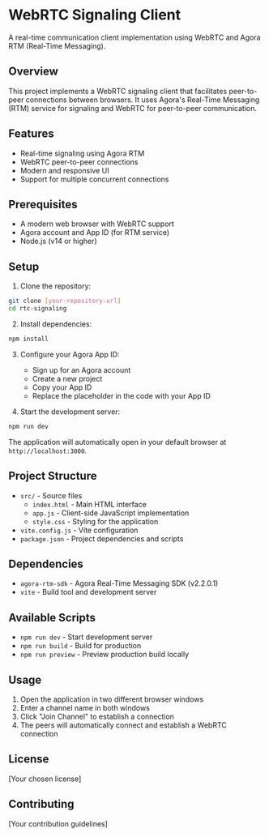 # WebRTC Signaling Client

A real-time communication client implementation using WebRTC and Agora RTM (Real-Time Messaging).

## Overview

This project implements a WebRTC signaling client that facilitates peer-to-peer connections between browsers. It uses Agora's Real-Time Messaging (RTM) service for signaling and WebRTC for peer-to-peer communication.

## Features

- Real-time signaling using Agora RTM
- WebRTC peer-to-peer connections
- Modern and responsive UI
- Support for multiple concurrent connections

## Prerequisites

- A modern web browser with WebRTC support
- Agora account and App ID (for RTM service)
- Node.js (v14 or higher)

## Setup

1. Clone the repository:

```bash
git clone [your-repository-url]
cd rtc-signaling
```

2. Install dependencies:

```bash
npm install
```

3. Configure your Agora App ID:

   - Sign up for an Agora account
   - Create a new project
   - Copy your App ID
   - Replace the placeholder in the code with your App ID

4. Start the development server:

```bash
npm run dev
```

The application will automatically open in your default browser at `http://localhost:3000`.

## Project Structure

- `src/` - Source files
  - `index.html` - Main HTML interface
  - `app.js` - Client-side JavaScript implementation
  - `style.css` - Styling for the application
- `vite.config.js` - Vite configuration
- `package.json` - Project dependencies and scripts

## Dependencies

- `agora-rtm-sdk` - Agora Real-Time Messaging SDK (v2.2.0.1)
- `vite` - Build tool and development server

## Available Scripts

- `npm run dev` - Start development server
- `npm run build` - Build for production
- `npm run preview` - Preview production build locally

## Usage

1. Open the application in two different browser windows
2. Enter a channel name in both windows
3. Click "Join Channel" to establish a connection
4. The peers will automatically connect and establish a WebRTC connection

## License

[Your chosen license]

## Contributing

[Your contribution guidelines]
